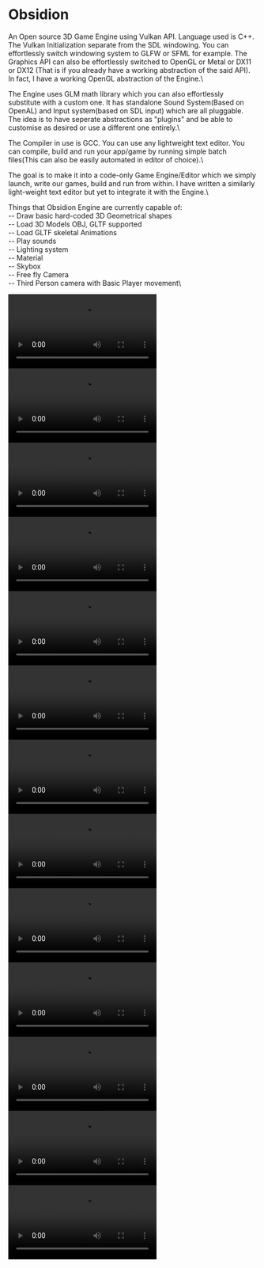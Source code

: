 # Obsidion

An Open source 3D Game Engine using Vulkan API. Language used is C++. The Vulkan Initialization separate from the SDL windowing. You can effortlessly switch windowing system to GLFW or SFML for example. The Graphics API can also be effortlessly switched to OpenGL or Metal or DX11 or DX12 (That is if you already have a working abstraction of the said API). In  fact, I have a working OpenGL abstraction of the Engine.\\

The Engine uses GLM math library which you can also effortlessly substitute with a custom one. It has standalone Sound System(Based on OpenAL) and Input system(based on SDL input) which are all pluggable.\
The idea is to have seperate abstractions as "plugins" and be able to customise as desired or use a different one entirely.\\

The Compiler in use is GCC. You can use any lightweight text editor. You can compile, build and run your app/game by running simple batch files(This can also be easily automated in editor of choice).\\

The goal is to make it into a code-only Game Engine/Editor which we simply launch, write our games, build and run from within. I have written a similarly light-weight text editor but yet to integrate it with the Engine.\\

Things that Obsidion Engine are currently capable of:\
--    Draw basic hard-coded 3D Geometrical shapes\
--    Load 3D Models OBJ, GLTF supported\
--    Load GLTF skeletal Animations\
--    Play sounds\
--    Lighting system\
--    Material\
--    Skybox\
--    Free fly Camera\
--    Third Person camera with Basic Player movement\


![](https://raw.githubusercontent.com/nahim-yay/Obsidion/master/Captures/tangent_test.mp4)
![](https://raw.githubusercontent.com/nahim-yay/Obsidion/master/Captures/wolf.mp4)
![](https://raw.githubusercontent.com/nahim-yay/Obsidion/master/Captures/spider.mp4)
![](https://raw.githubusercontent.com/nahim-yay/Obsidion/master/Captures/scene.mp4)
![](https://raw.githubusercontent.com/nahim-yay/Obsidion/master/Captures/ninja.mp4)
![](https://raw.githubusercontent.com/nahim-yay/Obsidion/master/Captures/heightmapped_terrain.mp4)
![](https://raw.githubusercontent.com/nahim-yay/Obsidion/master/Captures/gltf.mp4)
![](https://raw.githubusercontent.com/nahim-yay/Obsidion/master/Captures/control.mp4)
![](https://raw.githubusercontent.com/nahim-yay/Obsidion/master/Captures/camera.mp4)
![](https://raw.githubusercontent.com/nahim-yay/Obsidion/master/Captures/Cam.mp4)
![](https://raw.githubusercontent.com/nahim-yay/Obsidion/master/Captures/suzane.mp4)
![](https://raw.githubusercontent.com/nahim-yay/Obsidion/master/Captures/TPCamera.mp4)
![](https://raw.githubusercontent.com/nahim-yay/Obsidion/master/Captures/gltf_woman.mp4)